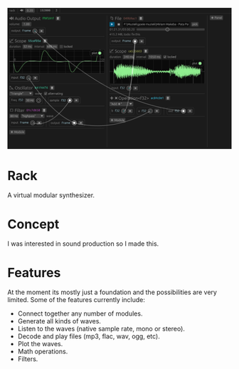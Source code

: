 ![screenshot](screenshot.png)
# Rack
A virtual modular synthesizer.

# Concept
I was interested in sound production so I made this.

# Features
At the moment its mostly just a foundation and the possibilities are very limited. Some of the features currently include:
- Connect together any number of modules.
- Generate all kinds of waves.
- Listen to the waves (native sample rate, mono or stereo).
- Decode and play files (mp3, flac, wav, ogg, etc).
- Plot the waves.
- Math operations.
- Filters.




